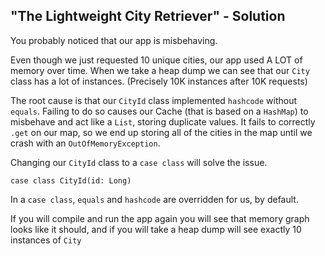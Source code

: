 "The Lightweight City Retriever" - Solution
-----------------------------------------------

You probably noticed that our app is misbehaving.

Even though we just requested 10 unique cities, our app used A LOT of memory over time. 
When we take a heap dump we can see that our `City` class has a lot of instances. (Precisely 10K instances after 10K requests) 

 
The root cause is that our `CityId` class implemented `hashcode` without `equals`.
Failing to do so causes our Cache (that is based on a `HashMap`) to misbehave and act like a `List`, storing duplicate values.
It fails to correctly `.get` on our map, so we end up storing all of the cities in the map until we crash with an `OutOfMemoryException`.

Changing our `CityId` class to a `case class` will solve the issue.
```
case class CityId(id: Long) 
```
In a `case class`, `equals` and `hashcode` are overridden for us, by default.

If you will compile and run the app again you will see that memory graph looks like it should, and
if you will take a heap dump will see exactly 10 instances of `City`
